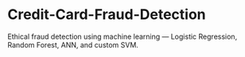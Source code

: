 # Credit-Card-Fraud-Detection
Ethical fraud detection using machine learning — Logistic Regression, Random Forest, ANN, and custom SVM. 
